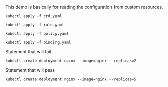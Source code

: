 This demo is basically for reading the configuration from custom resources.


```kubectl apply -f crd.yaml```

```kubectl apply -f rule.yaml```

```kubectl apply -f policy.yaml```

```kubectl apply -f binding.yaml```


Statement that will fail

```kubectl create deployment nginx --image=nginx --replicas=2```

Statement that will pass

```kubectl create deployment nginx --image=nginx --replicas=5```


